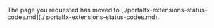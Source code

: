 
The page you requested has moved to [./portalfx-extensions-status-codes.md](./ portalfx-extensions-status-codes.md). 

